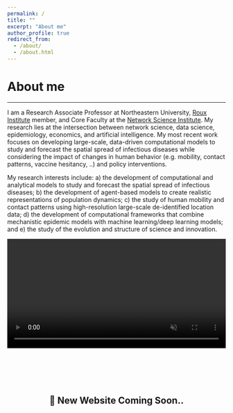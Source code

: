 ```yaml
---
permalink: /
title: ""
excerpt: "About me"
author_profile: true
redirect_from: 
  - /about/
  - /about.html
---
```


# About me
---

I am a Research Associate Professor at Northeastern University, [Roux Institute](https://roux.northeastern.edu/) member, and Core Faculty at the [Network Science Institute](https://www.networkscienceinstitute.org/). My research lies at the intersection between network science, data science, epidemiology, economics, and artificial intelligence. My most recent work focuses on developing large-scale, data-driven computational models to study and forecast the spatial spread of infectious diseases while considering the impact of changes in human behavior (e.g. mobility, contact patterns, vaccine hesitancy, ..) and policy interventions. 

My research interests include: a) the development of computational and analytical models to study and forecast the spatial spread of infectious diseases; b) the development of agent-based models to create realistic representations of population dynamics; c) the study of human mobility and contact patterns using high-resolution large-scale de-identified location data; d) the development of computational frameworks that combine mechanistic epidemic models with machine learning/deep learning models; and e) the study of the evolution and structure of science and innovation.

<center>
<video width='100%' autoplay muted loop>
  <source src="/images/sir_new.webm" type="video/webm">
  <source src="/images/sir_new.m4v" type="video/mp4">

  Your browser does not support the video tag.
</video>
</center>

<br>
<br>
<br>


<div style="text-align: center; padding: 2em;">
  <h2>🚧 New Website Coming Soon..</h2>
</div>
